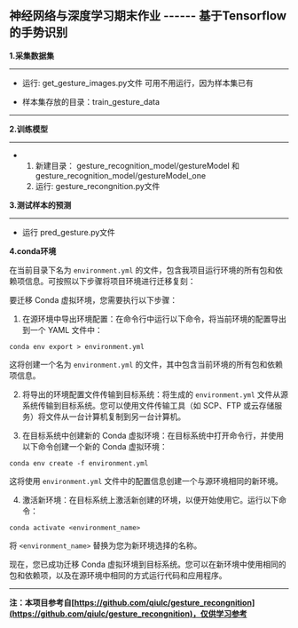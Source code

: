 
## **神经网络与深度学习期末作业 ------ 基于Tensorflow的手势识别**


**1.采集数据集**

---

- 运行: get_gesture_images.py文件
  可用不用运行，因为样本集已有

- 样本集存放的目录：train_gesture_data

---

**2.训练模型**

---

- 1. 新建目录：
   gesture_recognition_model/gestureModel 和gesture_recognition_model/gestureModel_one
  2. 运行: gesture_recongnition.py文件

  

**3.测试样本的预测**

---

 - 运行 pred_gesture.py文件

**4.conda环境**

在当前目录下名为 `environment.yml` 的文件，包含我项目运行环境的所有包和依赖项信息。可按照以下步骤将项目环境进行迁移复刻：

要迁移 Conda 虚拟环境，您需要执行以下步骤：

1. 在源环境中导出环境配置：在命令行中运行以下命令，将当前环境的配置导出到一个 YAML 文件中：

```
conda env export > environment.yml
```

这将创建一个名为 `environment.yml` 的文件，其中包含当前环境的所有包和依赖项信息。

2. 将导出的环境配置文件传输到目标系统：将生成的 `environment.yml` 文件从源系统传输到目标系统。您可以使用文件传输工具（如 SCP、FTP 或云存储服务）将文件从一台计算机复制到另一台计算机。

3. 在目标系统中创建新的 Conda 虚拟环境：在目标系统中打开命令行，并使用以下命令创建一个新的 Conda 虚拟环境：

```
conda env create -f environment.yml
```

这将使用 `environment.yml` 文件中的配置信息创建一个与源环境相同的新环境。

4. 激活新环境：在目标系统上激活新创建的环境，以便开始使用它。运行以下命令：

```
conda activate <environment_name>
```

将 `<environment_name>` 替换为您为新环境选择的名称。

现在，您已成功迁移 Conda 虚拟环境到目标系统。您可以在新环境中使用相同的包和依赖项，以及在源环境中相同的方式运行代码和应用程序。

---

**注：本项目参考自[https://github.com/qiulc/gesture_recongnition](https://github.com/qiulc/gesture_recongnition)，仅供学习参考**

